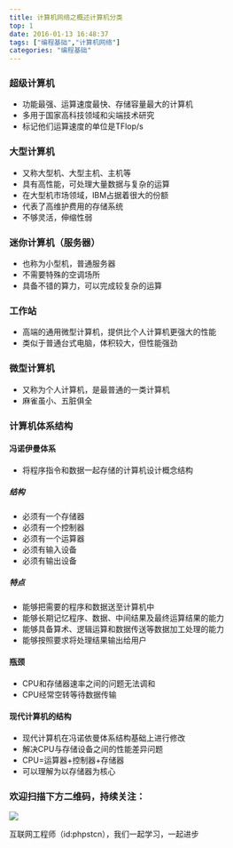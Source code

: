 ```yaml
---
title: 计算机网络之概述计算机分类
top: 1
date: 2016-01-13 16:48:37
tags: ["编程基础","计算机网络"]
categories: "编程基础"
---
```


### 超级计算机
- 功能最强、运算速度最快、存储容量最大的计算机
- 多用于国家高科技领域和尖端技术研究
- 标记他们运算速度的单位是TFlop/s

### 大型计算机
- 又称大型机、大型主机、主机等
- 具有高性能，可处理大量数据与复杂的运算
- 在大型机市场领域，IBM占据着很大的份额
- 代表了高维护费用的存储系统
- 不够灵活，伸缩性弱

### 迷你计算机（服务器）
- 也称为小型机，普通服务器
- 不需要特殊的空调场所
- 具备不错的算力，可以完成较复杂的运算

### 工作站
- 高端的通用微型计算机，提供比个人计算机更强大的性能
- 类似于普通台式电脑，体积较大，但性能强劲

### 微型计算机
- 又称为个人计算机，是最普通的一类计算机
- 麻雀虽小、五脏俱全

### 计算机体系结构
#### 冯诺伊曼体系
- 将程序指令和数据一起存储的计算机设计概念结构
##### 结构
- 必须有一个存储器
- 必须有一个控制器
- 必须有一个运算器
- 必须有输入设备
- 必须有输出设备
##### 特点
- 能够把需要的程序和数据送至计算机中
- 能够长期记忆程序、数据、中间结果及最终运算结果的能力
- 能够具备算术、逻辑运算和数据传送等数据加工处理的能力
- 能够按照要求将处理结果输出给用户
#### 瓶颈
- CPU和存储器速率之间的问题无法调和
- CPU经常空转等待数据传输

#### 现代计算机的结构
- 现代计算机在冯诺依曼体系结构基础上进行修改
- 解决CPU与存储设备之间的性能差异问题
- CPU=运算器+控制器+存储器
- 可以理解为以存储器为核心

### 欢迎扫描下方二维码，持续关注：
![](https://ww1.sinaimg.cn/large/a616b9a4gy1g4xzv954a4j20760763yo.jpg)

互联网工程师（id:phpstcn），我们一起学习，一起进步